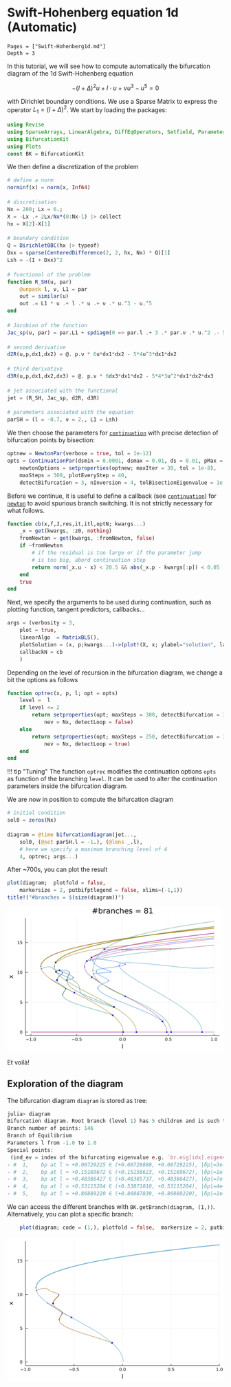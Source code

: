 # Swift-Hohenberg equation 1d (Automatic)

```@contents
Pages = ["Swift-Hohenberg1d.md"]
Depth = 3
```

In this tutorial, we will see how to compute automatically the bifurcation diagram of the 1d Swift-Hohenberg equation

$$-(I+\Delta)^2 u+l\cdot u +\nu u^3-u^5 = 0\tag{E}$$

with Dirichlet boundary conditions. We use a Sparse Matrix to express the operator $L_1=(I+\Delta)^2$. We start by loading the packages:

```julia
using Revise
using SparseArrays, LinearAlgebra, DiffEqOperators, Setfield, Parameters
using BifurcationKit
using Plots
const BK = BifurcationKit
```

We then define a discretization of the problem

```julia
# define a norm
norminf(x) = norm(x, Inf64)

# discretisation
Nx = 200; Lx = 6.;
X = -Lx .+ 2Lx/Nx*(0:Nx-1) |> collect
hx = X[2]-X[1]

# boundary condition
Q = Dirichlet0BC(hx |> typeof)
Dxx = sparse(CenteredDifference(2, 2, hx, Nx) * Q)[1]
Lsh = -(I + Dxx)^2

# functional of the problem
function R_SH(u, par)
	@unpack l, ν, L1 = par
	out = similar(u)
	out .= L1 * u .+ l .* u .+ ν .* u.^3 - u.^5
end

# Jacobian of the function
Jac_sp(u, par) = par.L1 + spdiagm(0 => par.l .+ 3 .* par.ν .* u.^2 .- 5 .* u.^4)

# second derivative
d2R(u,p,dx1,dx2) = @. p.ν * 6u*dx1*dx2 - 5*4u^3*dx1*dx2

# third derivative
d3R(u,p,dx1,dx2,dx3) = @. p.ν * 6dx3*dx1*dx2 - 5*4*3u^2*dx1*dx2*dx3

# jet associated with the functional
jet = (R_SH, Jac_sp, d2R, d3R)

# parameters associated with the equation
parSH = (l = -0.7, ν = 2., L1 = Lsh)
```

We then choose the parameters for [`continuation`](@ref) with precise detection of bifurcation points by bisection:

```julia
optnew = NewtonPar(verbose = true, tol = 1e-12)
opts = ContinuationPar(dsmin = 0.0001, dsmax = 0.01, ds = 0.01, pMax = 1.,
	newtonOptions = setproperties(optnew; maxIter = 30, tol = 1e-8), 
	maxSteps = 300, plotEveryStep = 40, 
	detectBifurcation = 3, nInversion = 4, tolBisectionEigenvalue = 1e-17, dsminBisection = 1e-7)
```

Before we continue, it is useful to define a callback (see [`continuation`](@ref)) for [`newton`](@ref) to avoid spurious branch switching. It is not strictly necessary for what follows. 

```julia
function cb(x,f,J,res,it,itl,optN; kwargs...)
	_x = get(kwargs, :z0, nothing)
	fromNewton = get(kwargs, :fromNewton, false)
	if ~fromNewton
		# if the residual is too large or if the parameter jump
		# is too big, abord continuation step
		return norm(_x.u - x) < 20.5 && abs(_x.p - kwargs[:p]) < 0.05
	end
	true
end
```

Next, we specify the arguments to be used during continuation, such as plotting function, tangent predictors, callbacks...

```julia
args = (verbosity = 3,
	plot = true,
	linearAlgo  = MatrixBLS(),
	plotSolution = (x, p;kwargs...)->(plot!(X, x; ylabel="solution", label="", kwargs...)),
	callbackN = cb
	)
```

Depending on the level of recursion in the bifurcation diagram, we change a bit the options as follows

```julia
function optrec(x, p, l; opt = opts)
	level =  l
	if level <= 2
		return setproperties(opt; maxSteps = 300, detectBifurcation = 3, 
			nev = Nx, detectLoop = false)
	else
		return setproperties(opt; maxSteps = 250, detectBifurcation = 3, 
			nev = Nx, detectLoop = true)
	end
end
```

!!! tip "Tuning"
    The function `optrec` modifies the continuation options `opts` as function of the branching `level`. It can be used to alter the continuation parameters inside the bifurcation diagram.
    
We are now in position to compute the bifurcation diagram

```julia
# initial condition
sol0 = zeros(Nx)

diagram = @time bifurcationdiagram(jet..., 
	sol0, (@set parSH.l = -1.), (@lens _.l), 
	# here we specify a maximum branching level of 4
	4, optrec; args...)
```  

After ~700s, you can plot the result  

```julia
plot(diagram;  plotfold = false,  
	markersize = 2, putbifptlegend = false, xlims=(-1,1))
title!("#branches = $(size(diagram))")
```	

![](BDSH1d.png)

Et voilà!

## Exploration of the diagram

The bifurcation diagram `diagram` is stored as tree:

```julia
julia> diagram
Bifurcation diagram. Root branch (level 1) has 5 children and is such that:
Branch number of points: 146
Branch of Equilibrium
Parameters l from -1.0 to 1.0
Special points:
 (ind_ev = index of the bifurcating eigenvalue e.g. `br.eig[idx].eigenvals[ind_ev]`)
- #  1,    bp at l ≈ +0.00729225 ∈ (+0.00728880, +0.00729225), |δp|=3e-06, [converged], δ = ( 1,  0), step =  72, eigenelements in eig[ 73], ind_ev =   1
- #  2,    bp at l ≈ +0.15169672 ∈ (+0.15158623, +0.15169672), |δp|=1e-04, [converged], δ = ( 1,  0), step =  83, eigenelements in eig[ 84], ind_ev =   2
- #  3,    bp at l ≈ +0.48386427 ∈ (+0.48385737, +0.48386427), |δp|=7e-06, [converged], δ = ( 1,  0), step = 107, eigenelements in eig[108], ind_ev =   3
- #  4,    bp at l ≈ +0.53115204 ∈ (+0.53071010, +0.53115204), |δp|=4e-04, [converged], δ = ( 1,  0), step = 111, eigenelements in eig[112], ind_ev =   4
- #  5,    bp at l ≈ +0.86889220 ∈ (+0.86887839, +0.86889220), |δp|=1e-05, [converged], δ = ( 1,  0), step = 135, eigenelements in eig[136], ind_ev =   5
```

We can access the different branches with `BK.getBranch(diagram, (1,))`. Alternatively, you can plot a specific branch:

```julia
	plot(diagram; code = (1,), plotfold = false,  markersize = 2, putbifptlegend = false, xlims=(-1,1))
```

![](BDSH1d-1.png)
